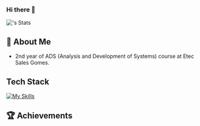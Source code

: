 ### Hi there 👋

![<username>'s Stats](https://github-readme-stats.vercel.app/api?username=<username>&theme=vue-dark&show_icons=true&hide_border=true&count_private=true)

## 🚀 About Me

- 2nd year of ADS (Analysis and Development of Systems) course at Etec Sales Gomes.

## Tech Stack
[![My Skills](https://skillicons.dev/icons?i=js,node,react,mysql)](https://skillicons.dev)

 ## 🏆 Achievements
 
<!--
**FelipeMartinsFrudeli/FelipeMartinsFrudeli** is a ✨ _special_ ✨ repository because its `README.md` (this file) appears on your GitHub profile.

Here are some ideas to get you started:

- 🔭 I’m currently working on ...
- 🌱 I’m currently learning ...
- 👯 I’m looking to collaborate on ...
- 🤔 I’m looking for help with ...
- 💬 Ask me about ...
- 📫 How to reach me: ...
- 😄 Pronouns: ...
- ⚡ Fun fact: ...
-->
